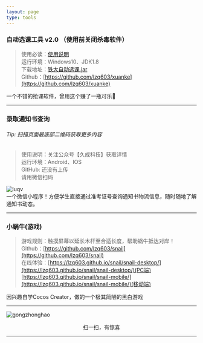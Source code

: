 ```yaml
---
layout: page
type: tools
---
```


<a name="xuanke"></a>
### 自动选课工具 v2.0  （使用前关闭杀毒软件）

>使用必读：[使用说明](http://www.tunan.work:8090/archives/xuanke)  
>运行环境：Windows10、JDK1.8  
>下载地址：[铁大自动选课.jar](http://www.tunan.work:8090/upload/2019/7/xuanke-96bb90fc6d4e41108b8c8598fdb34249.jar)   
>Github：[https://github.com/lzq603/xuanke](https://github.com/lzq603/xuanke)  

一个不错的抢课软件，曾用这个赚了一瓶可乐🤭

---
### 录取通知书查询

###### Tip: 扫描页面最底部二维码获取更多内容  
>使用说明：关注公众号【久成科技】获取详情  
>运行环境：Android、IOS  
>GitHub: 还没有上传  
>请用微信扫码  

![luqv](http://www.tunan.work:8090/upload/2019/8/gh_64aabb2646d1_258-4ce80387e9624148b0ce52e712c91fbc.jpg)  
一个微信小程序！方便学生直接通过准考证号查询通知书物流信息，随时随地了解通知书动态。  

---  

### 小蜗牛(游戏)
> 游戏规则：触摸屏幕以延长木杆至合适长度，帮助蜗牛抵达对岸！  
> Github：[https://github.com/lzq603/snail](https://github.com/lzq603/snail)  
> 在线体验：[https://lzq603.github.io/snail/snail-desktop/](https://lzq603.github.io/snail/snail-desktop/)(PC端)  
[https://lzq603.github.io/snail/snail-mobile/](https://lzq603.github.io/snail/snail-mobile/)(移动端)

因兴趣自学Cocos Creator，做的一个极其简陋的黑白游戏

---

![gongzhonghao](http://www.tunan.work:8090/upload/2019/8/qrcode_for_gh_889c8e5b9670_258-6b1c716ebd9f45e98ef74a5ef6172f9e.jpg)  
<p style="text-align:center;">扫一扫，有惊喜</p>

---  
